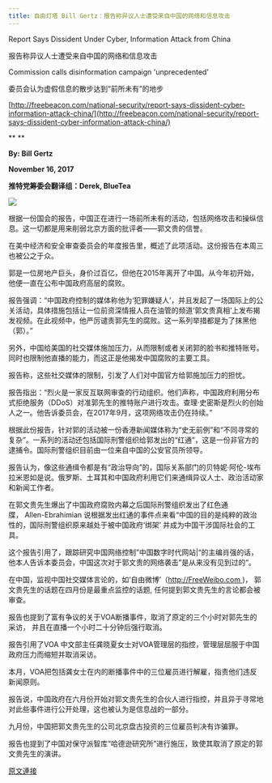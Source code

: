 ```yaml
---
title: 自由灯塔 Bill Gertz：报告称异议人士遭受来自中国的网络和信息攻击
---
```


Report Says Dissident Under Cyber, Information Attack from China



报告称异议人士遭受来自中国的网络和信息攻击








Commission calls disinformation campaign 'unprecedented'



委员会认为虚假信息的散步达到“前所未有”的地步








[http://freebeacon.com/national-security/report-says-dissident-cyber-information-attack-china/](http://freebeacon.com/national-security/report-says-dissident-cyber-information-attack-china/)



**
**



**By: Bill Gertz**



**November 16, 2017**



**推特党筹委会翻译组：Derek, BlueTea**






[![](https://4.bp.blogspot.com/-ENOv5T6cWgI/Wg4Sm5jO9qI/AAAAAAAABMo/ciq9wp9pG8I972j0OuRRntWK6dJmGegIgCLcBGAs/s400/1116-4.PNG)](https://4.bp.blogspot.com/-ENOv5T6cWgI/Wg4Sm5jO9qI/AAAAAAAABMo/ciq9wp9pG8I972j0OuRRntWK6dJmGegIgCLcBGAs/s1600/1116-4.PNG)











根据一份国会的报告，中国正在进行一场前所未有的活动，包括网络攻击和操纵信息。这一切都是用来削弱北京方面的批评者——郭文贵的信誉。








在美中经济和安全审查委员会的年度报告里，概述了此项活动。这份报告在本周三也被公之于众。








郭是一位房地产巨头，身价过百亿，但他在2015年离开了中国。从今年初开始，他便一直在公布中国政府高层的腐败。








报告强调：“中国政府控制的媒体称他为‘犯罪嫌疑人’，并且发起了一场国际上的公关活动，具体措施包括让一位前资深情报人员在油管的频道‘郭文贵真相’上发布揭发视频。在此视频中，他严厉谴责郭先生的腐败。这一系列举措都是为了抹黑他（郭）。”








另外，中国给美国的社交媒体施加压力，从而限制或者关闭郭的脸书和推特账号。同时也限制他直播的能力，而这正是他揭发中国腐败的主要工具。








报告称，这些社交媒体的限制，引发了人们对中国官方给郭施加压力的担忧。








报告指出：“烈火是一家反互联网审查的行动组织。他们声称，中国政府利用分布式拒绝服务（DDoS）对准郭先生的推特账户进行攻击。查理·史密斯是烈火的创始人之一。他告诉委员会，在2017年9月，这项网络攻击仍在持续。”








根据此份报告，针对郭的活动被一份香港新闻媒体称为“史无前例”和“不同寻常的复杂”。一系列的活动还包括国际刑警组织给郭发出的“红通”，这是一份非官方的逮捕令。国际刑警组织目前由一位来自中国的公安官员所领导。








报告认为，像这些通缉令都是有“政治导向”的，国际关系部门的贝特妮·阿伦-埃布拉米恩如是说。俄罗斯、土耳其和中国政府利用它们来通缉异议人士、政治活动家和新闻工作者。








在郭文贵先生爆出了中国政府腐败内幕之后国际刑警组织发出了红色通牒， Allen-Ebrahimian 说根据发出红通的事件点来看“中国的目的是纯粹的政治性的，国际刑警组织原来越处于被中国政府‘绑架’ 并成为中国干涉国际社会的工具。








这个报告引用了，跟踪研究中国网络控制”中国数字时代网站|“的主编肖强的话，他本人告诉本委员会，中国这次对于郭文贵的网络袭击”是从来没有见到过的“。








在中国，监视中国社交媒体言论的，如‘自由微博’（http://FreeWeibo.com )， 郭文贵先生的话题在四月份是最重点监控的话题, 任何提到郭文贵先生的言论都会被审查。








报告也提到了富有争议的关于VOA断播事件，取消了原定的三个小时对郭先生的采访， 并且在直播一个小时二十分钟后强行取消。








报告引用了VOA 中文部主任龚晓夏女士对VOA管理层的指控，管理层屈服于中国政府压力而缩短并取消采访。








本月，VOA把包括龚女士在内的断播事件中的三位雇员进行解雇，指责他们违反新闻原则。



报告说，中国政府在六月份开始对郭文贵先生的合伙人进行指控，并且异于寻常地对此些事件进行公开处理，这也被认为是信息战的一部分。








九月份，中国把郭文贵先生的公司北京盘古投资的三位雇员判决有诈骗罪。



报告也提到了中国对保守派智库“哈德逊研究所”进行施压，致使其取消了原定的郭文贵先生的演讲。

[原文連接](http://littleantvoice.blogspot.com/2018/04/bill-gertz_17.html)